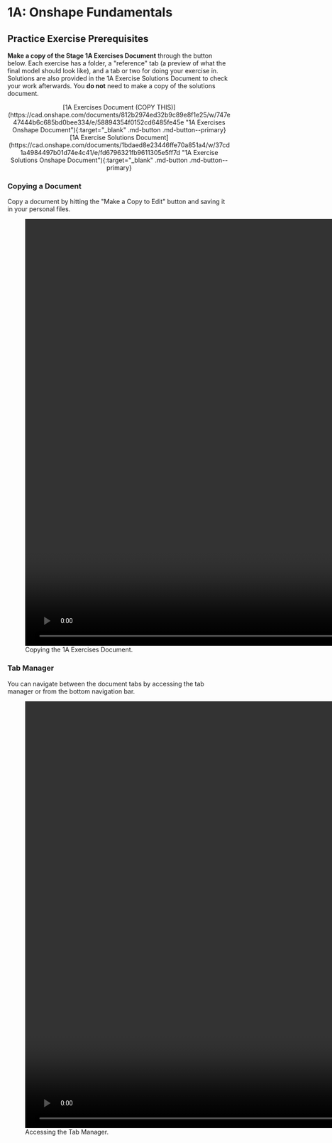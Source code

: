 # 1A: Onshape Fundamentals

## Practice Exercise Prerequisites
**Make a copy of the Stage 1A Exercises Document** through the button below. Each exercise has a folder, a "reference" tab (a preview of what the final model should look like), and a tab or two for doing your exercise in. Solutions are also provided in the 1A Exercise Solutions Document to check your work afterwards. You **do not** need to make a copy of the solutions document.

<center>
[1A Exercises Document (COPY THIS)](https://cad.onshape.com/documents/812b2974ed32b9c89e8f1e25/w/747e47444b6c685bd0bee334/e/58894354f0152cd6485fe45e "1A Exercises Onshape Document"){:target="_blank"  .md-button .md-button--primary}
[1A Exercise Solutions Document](https://cad.onshape.com/documents/1bdaed8e23446ffe70a851a4/w/37cd1a4984497b01d74e4c41/e/fd6796321fb9611305e5ff7d "1A Exercise Solutions Onshape Document"){:target="_blank" .md-button .md-button--primary}
</center>

### Copying a Document
Copy a document by hitting the "Make a Copy to Edit" button and saving it in your personal files. 

<!-- ???+ Tip "Copying a Document" -->
<figure>
    <video width="1920" controls>
        <source src="\img\learning-course\stage1a\1a-copy.webm" type="video/webm">
        Your browser does not support the video tag.
    </video>
    <figcaption>Copying the 1A Exercises Document.</figcaption>
</figure>

<!-- ???+ Tip "Tab Manager" -->

### Tab Manager
You can navigate between the document tabs by accessing the tab manager or from the bottom navigation bar. 
<figure>
    <video width="1920" controls>
        <source src="\img\learning-course\stage1a\1a-tabs.webm" type="video/webm">
        Your browser does not support the video tag.
    </video>
    <figcaption>Accessing the Tab Manager.</figcaption>
</figure>

<br>